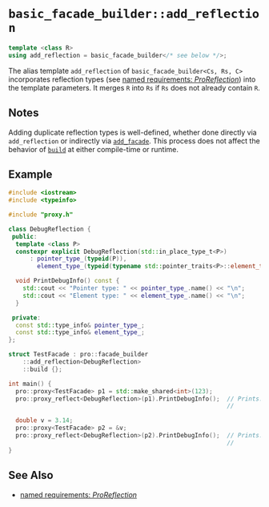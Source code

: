 # `basic_facade_builder::add_reflection`

```cpp
template <class R>
using add_reflection = basic_facade_builder</* see below */>;
```

The alias template `add_reflection` of `basic_facade_builder<Cs, Rs, C>` incorporates reflection types (see [named requirements: *ProReflection*](../ProReflection.md)) into the template parameters. It merges `R` into `Rs` if `Rs` does not already contain `R`.

## Notes

Adding duplicate reflection types is well-defined, whether done directly via `add_reflection` or indirectly via [`add_facade`](add_facade.md). This process does not affect the behavior of [`build`](build.md) at either compile-time or runtime.

## Example

```cpp
#include <iostream>
#include <typeinfo>

#include "proxy.h"

class DebugReflection {
 public:
  template <class P>
  constexpr explicit DebugReflection(std::in_place_type_t<P>)
      : pointer_type_(typeid(P)),
        element_type_(typeid(typename std::pointer_traits<P>::element_type)) {}

  void PrintDebugInfo() const {
    std::cout << "Pointer type: " << pointer_type_.name() << "\n";
    std::cout << "Element type: " << element_type_.name() << "\n";
  }

 private:
  const std::type_info& pointer_type_;
  const std::type_info& element_type_;
};

struct TestFacade : pro::facade_builder
    ::add_reflection<DebugReflection>
    ::build {};

int main() {
  pro::proxy<TestFacade> p1 = std::make_shared<int>(123);
  pro::proxy_reflect<DebugReflection>(p1).PrintDebugInfo();  // Prints: "Pointer type: St10shared_ptrIiE"
                                                             //         "Element type: i" (assuming GCC)

  double v = 3.14;
  pro::proxy<TestFacade> p2 = &v;
  pro::proxy_reflect<DebugReflection>(p2).PrintDebugInfo();  // Prints: "Pointer type: Pd"
                                                             //         "Element type: d" (assuming GCC)
}
```

## See Also

- [named requirements: *ProReflection*](../ProReflection.md)
